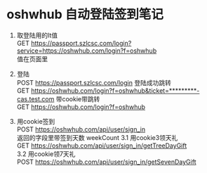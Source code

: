 # oshwhub 自动登陆签到笔记

1. 取登陆用的lt值    
   GET https://passport.szlcsc.com/login?service=https://oshwhub.com/login?f=oshwhub  
    值在页面里
2. 登陆  
   POST https://passport.szlcsc.com/login
   登陆成功跳转   
   GET https://oshwhub.com/login?f=oshwhub&ticket=*********-cas.test.com
   带cookie带跳转   
   GET https://oshwhub.com/login?f=oshwhub
   
3. 用cookie签到  
   POST https://oshwhub.com/api/user/sign_in  
   返回的字段里带签到天数 weekCount
3.1 用cookie3领天礼  
   GET https://oshwhub.com/api/user/sign_in/getTreeDayGift  
3.2  用cookie领7天礼   
   POST https://oshwhub.com/api/user/sign_in/getSevenDayGift
